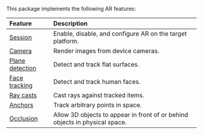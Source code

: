 This package implements the following AR features:

| Feature | Description |
| :------ | :---------- |
| [Session](xref:androidxr-openxr-session) | Enable, disable, and configure AR on the target platform. |
| [Camera](xref:androidxr-openxr-camera) | Render images from device cameras. |
| [Plane detection](xref:androidxr-openxr-plane-detection) | Detect and track flat surfaces. |
| [Face tracking](xref:androidxr-openxr-faces) | Detect and track human faces. |
| [Ray casts](xref:androidxr-openxr-raycasts) | Cast rays against tracked items. |
| [Anchors](xref:androidxr-openxr-anchors) | Track arbitrary points in space. |
| [Occlusion](xref:androidxr-openxr-occlusion) | Allow 3D objects to appear in front of or behind objects in physical space. |
